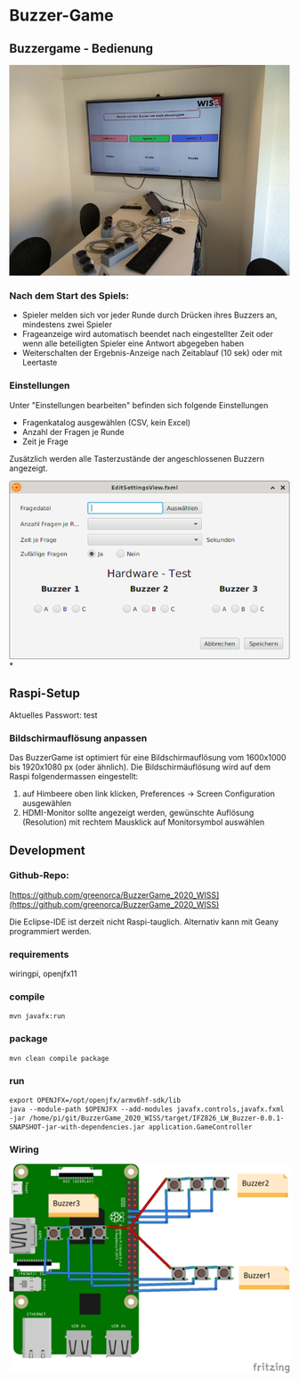# Buzzer-Game

## Buzzergame - Bedienung

![img/einloggen](img/einloggen.jpg)

### Nach dem Start des Spiels:
* Spieler melden sich vor jeder Runde durch Drücken ihres Buzzers an, mindestens zwei Spieler
* Frageanzeige wird automatisch beendet nach eingestellter Zeit oder wenn alle beteiligten Spieler eine Antwort abgegeben haben
* Weiterschalten der Ergebnis-Anzeige nach Zeitablauf (10 sek) oder mit Leertaste

### Einstellungen

Unter "Einstellungen bearbeiten" befinden sich folgende Einstellungen
* Fragenkatalog ausgewählen (CSV, kein Excel)
* Anzahl der Fragen je Runde
* Zeit je Frage

Zusätzlich werden alle Tasterzustände der angeschlossenen Buzzern angezeigt.

![img/buzzergame_einstellungen.png](img/buzzergame_einstellungen.png)
*

## Raspi-Setup

Aktuelles Passwort: test

### Bildschirmauflösung anpassen

Das BuzzerGame ist optimiert für eine Bildschirmauflösung vom 1600x1000 bis 1920x1080 px (oder ähnlich). Die Bildschirmäuflösung wird auf dem Raspi folgendermassen eingestellt:

1. auf Himbeere oben link klicken, Preferences -> Screen Configuration ausgewählen
2. HDMI-Monitor sollte angezeigt werden, gewünschte Auflösung (Resolution) mit rechtem Mausklick auf Monitorsymbol auswählen

## Development

### Github-Repo:

[https://github.com/greenorca/BuzzerGame_2020_WISS](https://github.com/greenorca/BuzzerGame_2020_WISS)

Die Eclipse-IDE ist derzeit nicht Raspi-tauglich. Alternativ kann mit Geany programmiert werden.

### requirements

wiringpi, openjfx11

### compile

```
mvn javafx:run
```

### package

```
mvn clean compile package
```

### run

```
export OPENJFX=/opt/openjfx/armv6hf-sdk/lib
java --module-path $OPENJFX --add-modules javafx.controls,javafx.fxml -jar /home/pi/git/BuzzerGame_2020_WISS/target/IFZ826_LW_Buzzer-0.0.1-SNAPSHOT-jar-with-dependencies.jar application.GameController
```

### Wiring

![img(schaltung_bb.png](img/schaltung_bb.png)

